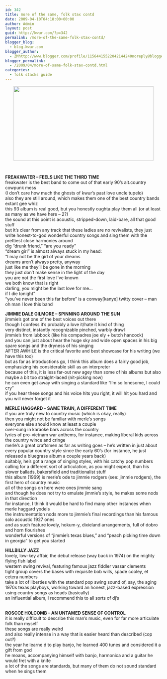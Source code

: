 ```yaml
---
id: 342
title: more of the same, folk stax contd
date: 2009-04-10T04:18:00+00:00
author: Admin
layout: post
guid: http://kwur.com/?p=342
permalink: /more-of-the-same-folk-stax-contd/
blogger_blog:
  - blog.kwur.com
blogger_author:
  - ZMhttp://www.blogger.com/profile/11564415522042144240noreply@blogger.com
blogger_permalink:
  - /2009/04/more-of-same-folk-stax-contd.html
categories:
  - folk stacks guide
---
```

<div class="pf-content">
  <p>
    <a onblur="try {parent.deselectBloggerImageGracefully();} catch(e) {}" href="http://cuteoverload.files.wordpress.com/catmousebunnydog_1-4289-_tphq.jpg"><img style="display:block; margin:0px auto 10px; text-align:center;cursor:pointer; cursor:hand;width: 450px; height: 239px;" src="http://cuteoverload.files.wordpress.com/catmousebunnydog_1-4289-_tphq.jpg" border="0" alt="" /></a><br /><span style="font-weight:bold;"><br />FREAKWATER – FEELS LIKE THE THIRD TIME</span><br />freakwater is the best band to come out of that early 90&#8217;s alt.country cowpunk mess<br />(I don&#8217;t care how much the ghosts of kwur&#8217;s past love uncle tupelo)<br />also they are still around, which makes them one of the best country bands extant gee whiz<br />this 93 album is real good, but you honestly oughta play them all (or at least as many as we have here – 2?)<br />the sound at this point is acoustic, stripped-down, laid-bare, all that good stuff<br />but it&#8217;s clear from any track that these ladies are no revivalists, they just write honest-to-god wonderful country songs and sing them with the prettiest close harmonies around<br />dig “drunk friend,” “are you ready”<br />“dream girl” is almost always stuck in my head:<br />“I may not be the girl of your dreams<br />dreams aren&#8217;t always pretty, anyway<br />just like me they&#8217;ll be gone in the morning<br />they just don&#8217;t make sense in the light of the day<br />you are not the first love I&#8217;ve known<br />we both know that is right<br />darling, you might be the last love for me&#8230;<br />if I die tonight”<br />“you&#8217;ve never been this far before” is a conway[kanye] twitty cover &#8211; man oh man I love this band
  </p>
  
  <p>
  </p>
  
  <p>
    <span style="font-weight:bold;">JIMMIE DALE GILMORE – SPINNING AROUND THE SUN </span><br />jimmie&#8217;s got one of the best voices out there<br />though I confess it&#8217;s probably a love it/hate it kind of thing<br />very distinct, instantly recognizable pinched, warbly drawl<br />jimmie&#8217;s from lubbock (like his compadres joe ely + butch hancock)<br />and you can just about hear the huge sky and wide open spaces in his big spare songs and the dryness of his singing<br />AFTER AWHILE is the critical favorite and best showcase for his writing (we have this too)<br />but as far as introductions go, I think this album does a fairly good job, emphasizing his considerable skill as an interpreter<br />because of this, it is less far-out new agey than some of his albums but also maybe a bit too straight-laced (nit-picking now)<br />he can even get away with singing a standard like “I&#8217;m so lonesome, I could cry”<br />if you hear these songs and his voice hits you right, it will hit you hard and you will never forget it
  </p>
  
  <p>
  </p>
  
  <p>
    <span style="font-weight:bold;">MERLE HAGGARD – SAME TRAIN, A DIFFERENT TIME</span><br />if you are truly new to country music (which is okay, really)<br />then you might not be familiar with merle&#8217;s songs <br />everyone else should know at least a couple<br />over-sung in karaoke bars across the country<br />lyrics of pro-vietnam war anthems, for instance, making liberal kids across the country wince and cringe <br />merle&#8217;s a great craftsmen as far as writing goes – he&#8217;s written in just about every popular country style since the early 60&#8217;s (for instance, he just released a bluegrass album a couple years back)<br />suitably, he&#8217;s got a range of singing styles, with his catchy pop numbers calling for a different sort of articulation, as you might expect, than his slower ballads, bakersfield and traditionalist stuff<br />this album (1969) is merle&#8217;s ode to jimmie rodgers (see: jimmie rodgers), the first hero of country music <br />all of the songs on here were ones jimmie sang<br />and though he does not try to emulate jimmie&#8217;s style, he makes some nods in that direction<br />for instance, I think it would be hard to find many other instances when merle haggard yodels<br />the instrumentation nods more to jimmie&#8217;s final recordings than his famous solo acoustic 1927 ones<br />and as such feature lovely, hokum-y, dixieland arrangements, full of dobro and horn flourishes<br />wonderful versions of “jimmie&#8217;s texas blues,” and “peach picking time down in georgia” to get you started<br />
  </p>
  
  <p>
    <span style="font-weight:bold;">HILLBILLY JAZZ</span><br />lovely, low-key affair, the debut release (way back in 1974) on the mighty flying fish label<br />western swing revival, featuring famous jazz fiddler vassar clements<br />tight group covers the bases with requisite bob wills, spade cooley, et cetera numbers<br />take a lot of liberties with the standard pop swing sound of, say, the aging 1970s texas playboys, working toward an honest, jazz-based expression using country songs as heads (basically)<br />an influential album, I recommend this to all sorts of dj&#8217;s
  </p>
  
  <p>
    <span style="font-weight:bold;"><br />ROSCOE HOLCOMB – AN UNTAMED SENSE OF CONTROL</span><br />it is really difficult to describe this man&#8217;s music, even for far more articulate folk than myself<br />these songs are really weird<br />and also really intense in a way that is easier heard than described (cop out?)<br />the year he learne d to play banjo, he learned 400 tunes and considered it a gift from god<br />he moans, accompanying himself with banjo, harmonica and a guitar he would fret with a knife<br />a lot of the songs are standards, but many of them do not sound standard when he sings them<br />
  </p>
</div>